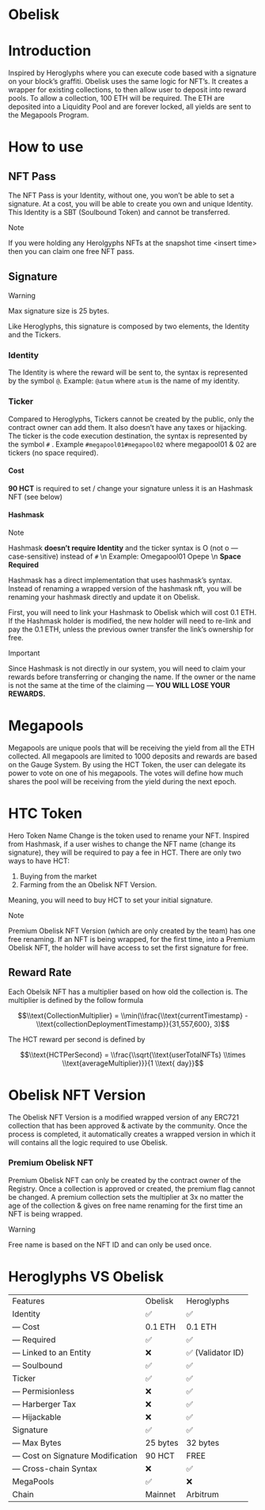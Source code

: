 # Obelisk

# Introduction

Inspired by Heroglyphs where you can execute code based with a signature on your block’s graffiti. Obelisk uses the same logic for NFT’s. It creates a wrapper for existing collections, to then allow user to deposit into reward pools. To allow a collection, 100 ETH will be required. The ETH are deposited into a Liquidity Pool and are forever locked, all yields are sent to the Megapools Program.

# How to use

## NFT Pass

The NFT Pass is your Identity, without one, you won’t be able to set a signature. At a cost, you will be able to create you own and unique Identity. This Identity is a SBT (Soulbound Token) and cannot be transferred.


> [!NOTE]
> If you were holding any Herolgyphs NFTs at the snapshot time &lt;insert time&gt; then you can claim one free NFT pass.

## Signature

> [!WARNING]
> Max signature size is 25 bytes.

Like Heroglyphs, this signature is composed by two elements, the Identity and the Tickers.

### Identity

The Identity is where the reward will be sent to, the syntax is represented by the symbol `@`. Example: `@atum` where `atum` is the name of my identity.

### Ticker

Compared to Heroglyphs, Tickers cannot be created by the public, only the contract owner can add them. It also doesn’t have any taxes or hijacking. The ticker is the code execution destination, the syntax is represented by the symbol `#` . Example `#megapool01#megapool02` where megapool01 & 02 are tickers (no space required).

#### Cost

**90 HCT** is required to set / change your signature unless it is an Hashmask NFT (see below)

#### Hashmask

> [!NOTE]
> Hashmask **doesn’t require Identity** and the ticker syntax is O (not o — case-sensitive) instead of `#` \n 
> Example: Omegapool01 Opepe \n
>**Space Required**

Hashmask has a direct implementation that uses hashmask’s syntax. Instead of renaming a wrapped version of the hashmask nft, you will be renaming your hashmask directly and update it on Obelisk.

First, you will need to link your Hashmask to Obelisk which will cost 0.1 ETH. If the Hashmask holder is modified, the new holder will need to re-link and pay the 0.1 ETH, unless the previous owner transfer the link’s ownership for free.

> [!IMPORTANT]
> Since Hashmask is not directly in our system, you will need to claim your rewards before transferring or changing the name. If the owner or the name is not the same at the time of the claiming — **YOU WILL LOSE YOUR REWARDS.**

# Megapools

Megapools are unique pools that will be receiving the yield from all the ETH collected. All megapools are limited to 1000 deposits and rewards are based on the Gauge System. By using the HCT Token, the user can delegate its power to vote on one of his megapools. The votes will define how much shares the pool will be receiving from the yield during the next epoch.

# HTC Token

Hero Token Name Change is the token used to rename your NFT. Inspired from Hashmask, if a user wishes to change the NFT name (change its signature), they will be required to pay a fee in HCT. There are only two ways to have HCT:

1.  Buying from the market
2.  Farming from the an Obelisk NFT Version.

Meaning, you will need to buy HCT to set your initial signature.

> [!NOTE]
> Premium Obelisk NFT Version (which are only created by the team) has one free renaming. If an NFT is being wrapped, for the first time, into a Premium Obelisk NFT, the holder will have access to set the first signature for free.

## Reward Rate

Each Obelsik NFT has a multiplier based on how old the collection is. The multiplier is defined by the follow formula

$$\\text{CollectionMultiplier} = \\min(\\frac{\\text{currentTimestamp} - \\text{collectionDeploymentTimestamp}}{31,557,600}, 3)$$

The HCT reward per second is defined by

$$\\text{HCTPerSecond} = \\frac{\\sqrt{\\text{userTotalNFTs} \\times \\text{averageMultiplier}}}{1 \\text{ day}}$$

# Obelisk NFT Version

The Obelisk NFT Version is a modified wrapped version of any ERC721 collection that has been approved & activate by the community. Once the process is completed, it automatically creates a wrapped version in which it will contains all the logic required to use Obelisk.

### Premium Obelisk NFT

Premium Obelisk NFT can only be created by the contract owner of the Registry. Once a collection is approved or created, the premium flag cannot be changed. A premium collection sets the multiplier at 3x no matter the age of the collection & gives on free name renaming for the first time an NFT is being wrapped.

> [!WARNING]
> Free name is based on the NFT ID and can only be used once.

# Heroglyphs VS Obelisk

|     |     |     |
| --- | --- | --- |
| Features | Obelisk | Heroglyphs |
| Identity | ✅   | ✅   |
| — Cost | 0.1 ETH | 0.1 ETH |
| — Required | ✅   | ✅   |
| — Linked to an Entity | ❌   | ✅ (Validator ID) |
| — Soulbound | ✅   | ✅   |
| Ticker | ✅   | ✅   |
| — Permisionless | ❌   | ✅   |
| — Harberger Tax | ❌   | ✅   |
| — Hijackable | ❌   | ✅   |
| Signature | ✅   | ✅   |
| — Max Bytes | 25 bytes | 32 bytes |
| — Cost on Signature Modification | 90 HCT | FREE |
| — Cross-chain Syntax | ❌   | ✅   |
| MegaPools | ✅   | ❌   |
| Chain | Mainnet | Arbitrum |